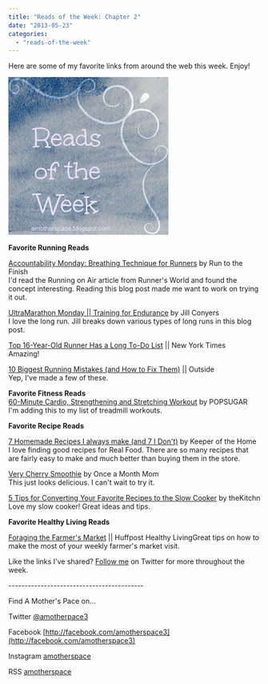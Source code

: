 ```yaml
---
title: "Reads of the Week: Chapter 2"
date: "2013-05-23"
categories: 
  - "reads-of-the-week"
---
```


Here are some of my favorite links from around the web this week. Enjoy!  
  
  

[![](images/ReadsoftheWeek2.jpg)](http://amotherspace.net/wp-content/uploads/2013/05/ReadsoftheWeek21.jpg)

  
  
**Favorite Running Reads**  
  
[Accountability Monday: Breathing Technique for Runners](http://bit.ly/119Bh9l) by Run to the Finish  
I'd read the Running on Air article from Runner's World and found the concept interesting. Reading this blog post made me want to work on trying it out.  
  
[UltraMarathon Monday || Training for Endurance](http://bit.ly/119Ce1n) by Jill Conyers  
I love the long run. Jill breaks down various types of long runs in this blog post.  
  
[Top 16-Year-Old Runner Has a Long To-Do List](http://bit.ly/119CHAD) || New York Times  
Amazing!   
  
[10 Biggest Running Mistakes (and How to Fix Them)](http://bit.ly/119DG3J) || Outside   
Yep, I've made a few of these.  
  
  
**Favorite Fitness Reads**  
[60-Minute Cardio, Strengthening and Stretching Workout](http://bit.ly/119CrSd) by POPSUGAR  
I'm adding this to my list of treadmill workouts.  
  
  
**Favorite Recipe Reads**  
  
[7 Homemade Recipes I always make (and 7 I Don't)](http://bit.ly/119AXaz) by Keeper of the Home  
I love finding good recipes for Real Food. There are so many recipes that are fairly easy to make and much better than buying them in the store.  
  
[Very Cherry Smoothie](http://bit.ly/119BtW7) by Once a Month Mom  
This just looks delicious. I can't wait to try it.  
  
[5 Tips for Converting Your Favorite Recipes to the Slow Cooker](http://bit.ly/119DlxW) by theKitchn  
Love my slow cooker! Great ideas and tips.  
  
  
**Favorite Healthy Living Reads**  
  
[Foraging the Farmer's Market](http://huff.to/119CQEb) || Huffpost Healthy LivingGreat tips on how to make the most of your weekly farmer's market visit.  
  
  
  
Like the links I've shared? [Follow me](http://twitter.com/amotherspace3) on Twitter for more throughout the week.   
  
  
  
  

\------------------------------------------

  

  
Find A Mother's Pace on...  
  
Twitter [@amotherpace3](https://twitter.com/amotherspace3)  
  
Facebook [http://facebook.com/amotherspace3](http://facebook.com/amotherspace3)   
  
Instagram [amotherspace](http://instagram.com/amotherspace)  
  
RSS [amotherspace](http://feeds.feedburner.com/amotherspace)
